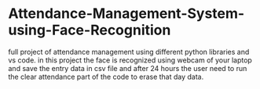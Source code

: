 # Attendance-Management-System-using-Face-Recognition
full project of attendance management using different python libraries and vs code.
in this project the face is recognized using webcam of your laptop and save the entry data in csv file and after 24 hours the user need to run the clear attendance part of the code to erase that day data. 
